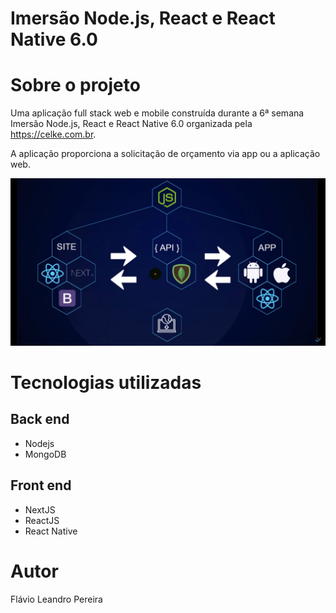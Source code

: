 # Imersão Node.js, React e React Native 6.0

# Sobre o projeto

 Uma aplicação full stack web e mobile construída durante  a 6ª semana Imersão Node.js, React e React Native 6.0 organizada pela https://celke.com.br.

A aplicação proporciona a solicitação de orçamento via app ou a aplicação web.

![Tenconlogias](https://github.com/doflavio/semana-imersao-6-0/blob/main/assets/tecnologias.jpg?raw=true)


# Tecnologias utilizadas
## Back end
- Nodejs
- MongoDB

## Front end
- NextJS
- ReactJS
- React Native

# Autor

Flávio Leandro Pereira



